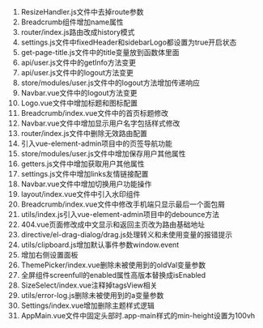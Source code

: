 1. ResizeHandler.js文件中去掉route参数
2. Breadcrumb组件增加name属性
3. router/index.js路由改成history模式
4. settings.js文件中fixedHeader和sidebarLogo都设置为true开启状态
5. get-page-title.js文件中的title变量放到函数体里面
6. api/user.js文件中的getInfo方法变更
7. api/user.js文件中的logout方法变更
8. store/modules/user.js文件中的logout方法增加传递响应
9. Navbar.vue文件中的logout方法变更
10. Logo.vue文件中增加标题和图标配置
11. Breadcrumb/index.vue文件中的首页标题修改
12. Navbar.vue文件中增加显示用户名字包括样式修改
13. router/index.js文件中删除无效路由配置
14. 引入vue-element-admin项目中的页签导航功能
15. store/modules/user.js文件中增加保存用户其他属性
16. getters.js文件中增加获取用户其他属性
17. settings.js文件中增加links友情链接配置
18. Navbar.vue文件中增加切换用户功能操作
19. layout/index.vue文件中引入水印组件
20. Breadcrumb/index.vue文件中修改手机端只显示最后一个面包屑
21. utils/index.js引入vue-element-admin项目中的debounce方法
22. 404.vue页面修改成中文显示和返回主页改为路由基础地址
23. directive/el-drag-dialog/drag.js处理转义和未使用变量的报错提示
24. utils/clipboard.js增加默认事件参数window.event
25. 增加右侧设置面板
26. ThemePicker/index.vue删除未被使用到的oldVal变量参数
27. 全屏组件screenfull的enabled属性高版本替换成isEnabled
28. SizeSelect/index.vue注释掉tagsView相关
29. utils/error-log.js删除未被使用到的a变量参数
30. Settings/index.vue增加删除主题样式逻辑
31. AppMain.vue文件中固定头部时.app-main样式的min-height设置为100vh